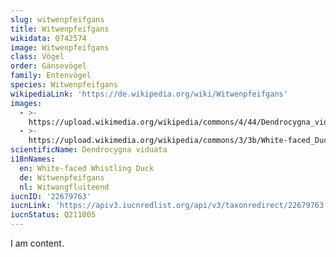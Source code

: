 ```yaml
---
slug: witwenpfeifgans
title: Witwenpfeifgans
wikidata: Q742574
image: Witwenpfeifgans
class: Vögel
order: Gänsevögel
family: Entenvögel
species: Witwenpfeifgans
wikipediaLink: 'https://de.wikipedia.org/wiki/Witwenpfeifgans'
images:
  - >-
    https://upload.wikimedia.org/wikipedia/commons/4/44/Dendrocygna_viduata_2.jpg
  - >-
    https://upload.wikimedia.org/wikipedia/commons/3/3b/White-faced_Duck_(Dendrocygna_viduata)_(31189687175).jpg
scientificName: Dendrocygna viduata
i18nNames:
  en: White-faced Whistling Duck
  de: Witwenpfeifgans
  nl: Witwangfluiteend
iucnID: '22679763'
iucnLink: 'https://apiv3.iucnredlist.org/api/v3/taxonredirect/22679763'
iucnStatus: Q211005
---
```


I am content.
